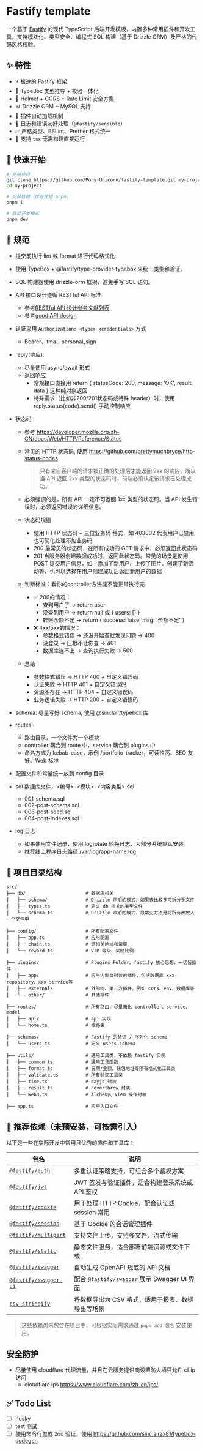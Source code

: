 # Fastify template

一个基于 [Fastify](https://fastify.dev) 的现代 TypeScript 后端开发模板，内置多种常用插件和开发工具，支持模块化、类型安全、编程式 SQL 构建（基于 Drizzle ORM）及严格的代码风格校验。

## ✨ 特性

- ⚡ 极速的 Fastify 框架
- 🧱 TypeBox 类型推导 + 校验一体化
- 🔐 Helmet + CORS + Rate Limit 安全方案
- 📊 Drizzle ORM + MySQL 支持
- 🔌 插件自动加载机制
- 🌲 日志和错误友好处理（`@fastify/sensible`）
- ✅ 严格类型、ESLint、Prettier 格式统一
- 🚀 支持 `tsx` 无需构建直接运行

## 🚀 快速开始

```bash
# 克隆项目
git clone https://github.com/Pony-Unicorn/fastify-template.git my-project
cd my-project

# 安装依赖（推荐使用 pnpm）
pnpm i

# 启动开发模式
pnpm dev
```

## 📐 规范

- 提交前执行 lint 或 format 进行代码格式化
- 使用 TypeBox + @fastify/type-provider-typebox 来统一类型和验证。
- SQL 构建器使用 drizzle-orm 框架，避免手写 SQL 语句。
- API 接口设计遵循 RESTful API 标准
  - 参考[RESTful API 设计参考文献列表](https://github.com/aisuhua/restful-api-design-references)
  - 参考[good API design](https://www.seangoedecke.com/good-api-design/)
- 认证采用 `Authorization: <type> <credentials>` 方式
  - Bearer、tma、personal_sign
- reply(响应):
  - 尽量使用 async/await 形式
  - 返回响应
    - 常规接口直接用 return { statusCode: 200, message: 'OK', result: data } 这种纯对象返回
    - 特殊需求（比如非200/201状态码或特殊 header）时，使用 reply.status(code).send() 手动控制响应
- 状态码
  - 参考 https://developer.mozilla.org/zh-CN/docs/Web/HTTP/Reference/Status
  - 常见的 HTTP 状态码, 使用 https://github.com/prettymuchbryce/http-status-codes

    > 只有来自客户端的请求被正确的处理后才能返回 2xx 的响应，所以当 API 返回 2xx 类型的状态码时，前端必须认定该请求已处理成功。

  - 必须强调的是，所有 API 一定不可返回 1xx 类型的状态码。当 API 发生错误时，必须返回错误的详细信息。
  - 状态码规则
    - 使用 HTTP 状态码 + 三位业务码 格式，如 403002 代表用户已禁用, 也可简化处理不加业务码
    - 200 最常见的状态码，在所有成功的 GET 请求中，必须返回此状态码
    - 201 当服务器创建数据成功时，返回此状态码。常见的场景是使用 POST 提交用户信息，如：添加了新用户、上传了图片、创建了新活动等，也可以选择在用户创建成功后返回新用户的数据
  - 判断标准：看你的controller方法能不能正常执行完
    - ✅ 200的情况：
      - 查到用户了 → return user
      - 没查到用户 → return null 或 { users: [] }
      - 转账余额不足 → return { success: false, msg: '余额不足' }
    - ❌ 4xx/5xx的情况：
      - 参数格式错误 → 还没开始查就发现问题 → 400
      - 没登录 → 压根不让你查 → 401
      - 数据库连不上 → 查询执行失败 → 500
  - 总结
    - 参数格式错误 → HTTP 400 + 自定义错误码
    - 认证失败 → HTTP 401 + 自定义错误码
    - 资源不存在 → HTTP 404 + 自定义错误码
    - 业务逻辑失败 → HTTP 200 + 自定义错误码

- schema: 尽量写好 schema, 使用 @sinclair/typebox 库
- routes:
  - 路由目录，一个文件为一个模块
  - controller 耦合到 route 中，service 耦合到 plugins 中
  - 命名方式为 kebab-case，示例 /portfolio-tracker，可读性高、SEO 友好、Web 标准
- 配置文件和常量统一放到 config 目录
- sql 数据库文件，<编号>-<模块>-<内容类型>.sql
  - 001-schema.sql
  - 002-post-schema.sql
  - 003-post-seed.sql
  - 004-post-indexes.sql
- log 日志
  - 如果使用文件记录，使用 logrotate 轮换日志，大部分系统默认安装
  - 推荐线上程序日志路径 /var/log/app-name.log

## 📁 项目目录结构

```text
src/
├── db/                      # 数据库相关
│   ├── schema/              # Drizzle 声明的模式，如果表比较多可拆分多文件
│   ├── types.ts             # 定义 db 相关的类型文件
│   └── schema.ts            # Drizzle 声明的模式，最常见方法是将所有表放入一个文件中

├── config/                  # 所有配置文件
│   ├── app.ts               # 应用配置
│   ├── chain.ts             # 链相关地址和常量
│   └── reward.ts            # VIP 等级、奖励比例

├── plugins/                 # Plugins Folder。fastify 核心思想，一切皆插件
│   ├── app/                 # 应用内部自封装的插件，包括数据库 xxx-repository、xxx-service等
│   ├── external/            # 外部的、第三方插件、例如 cors、env、数据库等
│   └── other/               # 其他插件

├── routes/                  # 所有路由，尽量简化 controller、service、model
│   ├── api/                 # api 实现
│   └── home.ts              # 根路由

├── schemas/                 # Fastify 的验证 / 序列化 schema
│   └── users.ts             # 定义 users schema

├── utils/                   # 通用工具类，不依赖 fastify 实例
│   ├── common.ts            # 通用工具函数
│   ├── format.ts            # 日期/金额、钱包地址等所有格式化工具类
│   ├── validate.ts          # 所有验证工具类
│   ├── time.ts              # dayjs 封装
│   ├── result.ts            # neverthrow 封装
│   └── web3.ts              # Alchemy、Viem 操作封装

├── app.ts                   # 应用入口文件
```

## 🌟 推荐依赖（未预安装，可按需引入）

以下是一些在实际开发中常用且优秀的插件和工具库：

| 包名                                                                   | 说明                                              |
| ---------------------------------------------------------------------- | ------------------------------------------------- |
| [`@fastify/auth`](https://github.com/fastify/fastify-auth)             | 多重认证策略支持，可组合多个鉴权方案              |
| [`@fastify/jwt`](https://github.com/fastify/fastify-jwt)               | JWT 签发与验证插件，适合构建登录系统或 API 鉴权   |
| [`@fastify/cookie`](https://github.com/fastify/fastify-cookie)         | 用于处理 HTTP Cookie，配合认证或 session 常用     |
| [`@fastify/session`](https://github.com/fastify/session)               | 基于 Cookie 的会话管理插件                        |
| [`@fastify/multipart`](https://github.com/fastify/fastify-multipart)   | 支持文件上传，支持多文件、流式传输                |
| [`@fastify/static`](https://github.com/fastify/fastify-static)         | 静态文件服务，适合部署前端资源或文件下载          |
| [`@fastify/swagger`](https://github.com/fastify/fastify-swagger)       | 自动生成 OpenAPI 规范的 API 文档                  |
| [`@fastify/swagger-ui`](https://github.com/fastify/fastify-swagger-ui) | 配合 `@fastify/swagger` 展示 Swagger UI 界面      |
| [`csv-stringify`](https://csv.js.org/stringify/)                       | 将数据导出为 CSV 格式，适用于报表、数据导出等场景 |

> 这些依赖尚未包含在项目中，可根据实际需求通过 `pnpm add 包名` 安装使用。

## 安全防护

- 尽量使用 cloudflare 代理流量，并且在云服务提供商设置防火墙只允许 cf ip 访问
  - cloudflare ips https://www.cloudflare.com/zh-cn/ips/

## ✅ Todo List

- [ ] husky
- [ ] test 测试
- [ ] 使用命令行生成 zod 验证，使用 https://github.com/sinclairzx81/typebox-codegen
